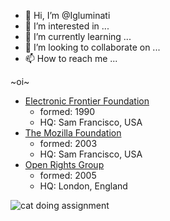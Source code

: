- 👋 Hi, I’m @Igluminati
- 👀 I’m interested in ...
- 🌱 I’m currently learning ...
- 💞️ I’m looking to collaborate on ...
- 📫 How to reach me ...

<!---
Igluminati/Igluminati is a ✨ special ✨ repository because its `README.md` (this file) appears on your GitHub profile.
You can click the Preview link to take a look at your changes.
--->
~oi~

* [Electronic Frontier Foundation](https://www.eff.org/)
  *   formed: 1990
  *   HQ: Sam Francisco, USA
* [The Mozilla Foundation](https://www.mozilla.org/en-GB/)
  *   formed: 2003
  *   HQ: Sam Francisco, USA
* [Open Rights Group](https://www.openrightsgroup.org/)
  *   formed: 2005
  *   HQ: London, England

![cat doing assignment](https://rhul-cs-projects.github.io/CS1998-foundation-assessment/assignment.gif)

